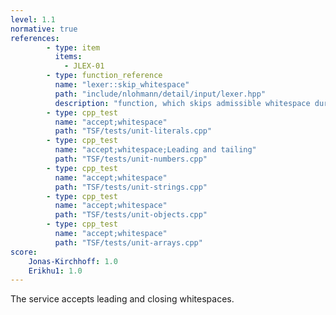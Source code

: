```yaml
---
level: 1.1
normative: true
references:
        - type: item
          items:
            - JLEX-01
        - type: function_reference
          name: "lexer::skip_whitespace"
          path: "include/nlohmann/detail/input/lexer.hpp"
          description: "function, which skips admissible whitespace during reading"
        - type: cpp_test
          name: "accept;whitespace"
          path: "TSF/tests/unit-literals.cpp"
        - type: cpp_test
          name: "accept;whitespace;Leading and tailing"
          path: "TSF/tests/unit-numbers.cpp"
        - type: cpp_test
          name: "accept;whitespace"
          path: "TSF/tests/unit-strings.cpp"
        - type: cpp_test
          name: "accept;whitespace"
          path: "TSF/tests/unit-objects.cpp"
        - type: cpp_test
          name: "accept;whitespace"
          path: "TSF/tests/unit-arrays.cpp"
score:
    Jonas-Kirchhoff: 1.0
    Erikhu1: 1.0
---
```


The service accepts leading and closing whitespaces.
